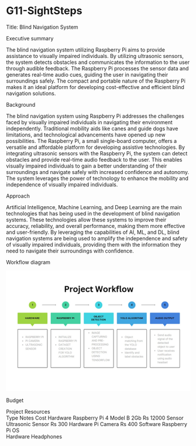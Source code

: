 # G11-SightSteps

Title: Blind Navigation System

Executive summary

The blind navigation system utilizing Raspberry Pi aims to provide assistance to visually impaired individuals. By utilizing ultrasonic sensors, the system detects obstacles and communicates the information to the user through audible feedback. The Raspberry Pi processes the sensor data and generates real-time audio cues, guiding the user in navigating their surroundings safely. The compact and portable nature of the Raspberry Pi makes it an ideal platform for developing cost-effective and efficient blind navigation solutions.

Background

The blind navigation system using Raspberry Pi addresses the challenges faced by visually impaired individuals in navigating their environment independently. Traditional mobility aids like canes and guide dogs have limitations, and technological advancements have opened up new possibilities. The Raspberry Pi, a small single-board computer, offers a versatile and affordable platform for developing assistive technologies. By integrating ultrasonic sensors with the Raspberry Pi, the system can detect obstacles and provide real-time audio feedback to the user. This enables visually impaired individuals to gain a better understanding of their surroundings and navigate safely with increased confidence and autonomy. The system leverages the power of technology to enhance the mobility and independence of visually impaired individuals.


Approach

Artificial Intelligence, Machine Learning, and Deep Learning are the main technologies that has being used in the development of blind navigation systems. These technologies allow these systems to improve their accuracy, reliability, and overall performance, making them more effective and user-friendly. By leveraging the capabilities of AI, ML, and DL, blind navigation systems are being used to amplify the independence and safety of visually impaired individuals, providing them with the information they need to navigate their surroundings with confidence.


Workflow diagram

![alt text](https://github.com/PariSantoshi/G11-SightSteps/blob/main/workflow.jpeg?raw=true)


Budget

Project Resources	
Type	                         Notes	         	                     Cost
Hardware	                   Raspberry Pi 4 Model B 2Gb	               Rs 12000
Sensor	 	                   Ultrasonic Sensor	                       Rs 300
Hardware		                 Pi Camera	                               Rs 400
Software		                 Raspberry Pi OS	
Hardware		                 Headphones	

